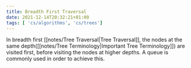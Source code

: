 ```yaml
---
title: Breadth First Traversal
date: 2021-12-14T20:32:21+01:00
tags: [ 'cs/algorithms', 'cs/trees']
---
```

In breadth first [[notes/Tree Traversal|Tree Traversal]], the nodes at the same depth([[notes/Tree Terminology|Important Tree Terminology]]) are visited first, before visiting the nodes at higher depths. A queue is commonly used in order to achieve this.